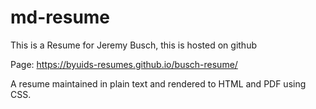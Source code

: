 # md-resume

This is a Resume for Jeremy Busch, this is hosted on github

Page: https://byuids-resumes.github.io/busch-resume/

A resume maintained in plain text and rendered to HTML and PDF using CSS.

